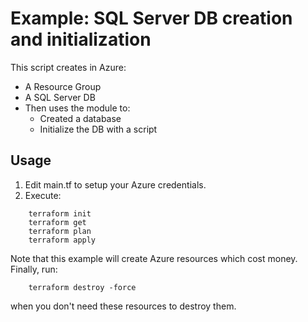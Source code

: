 # Example: SQL Server DB creation and initialization

This script creates in Azure:

- A Resource Group
- A SQL Server DB
- Then uses the module to:
    - Created a database
    - Initialize the DB with a script


## Usage

1. Edit main.tf to setup your Azure credentials.
2. Execute:

```
    terraform init
    terraform get
    terraform plan
    terraform apply
```

Note that this example will create Azure resources which cost money.
Finally, run:

```
    terraform destroy -force
```  

when you don't need these resources to destroy them.